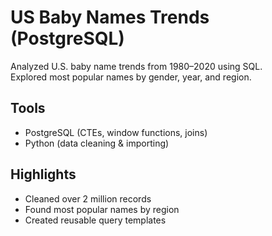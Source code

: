 # US Baby Names Trends (PostgreSQL)

Analyzed U.S. baby name trends from 1980–2020 using SQL.  
Explored most popular names by gender, year, and region.

## Tools
- PostgreSQL (CTEs, window functions, joins)
- Python (data cleaning & importing)

## Highlights
- Cleaned over 2 million records
- Found most popular names by region
- Created reusable query templates
